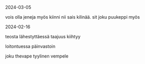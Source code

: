 2024-03-05

vois olla jeneja myös kiinni nii sais kilinää. sit joku puukeppi myös

2024-02-16

teosta lähestyttäessä taajuus kiihtyy

loitontuessa päinvastoin

joku thevape tyylinen vempele
